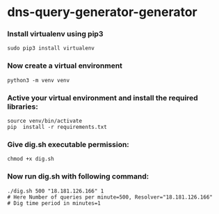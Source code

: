 # dns-query-generator-generator

### Install **virtualenv** using pip3

    sudo pip3 install virtualenv

### Now create a virtual environment

    python3 -m venv venv

### Active your virtual environment and install the required libraries:    

    source venv/bin/activate
    pip  install -r requirements.txt

### Give dig.sh executable permission:

    chmod +x dig.sh

### Now run dig.sh with following command:

    ./dig.sh 500 "18.181.126.166" 1
    # Here Number of queries per minute=500, Resolver="18.181.126.166"
    # Dig time period in minutes=1
